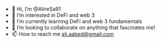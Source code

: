 - 👋 Hi, I’m @AlireSa91
- 👀 I’m interested in DeFi and web 3
- 🌱 I’m currently learning DeFi and web 3 fundamentals
- 💞️ I’m looking to collaborate on anything that fascinates me!
- 📫 How to reach me ali.aabed@gmail.com

<!---
AlireSa91/AlireSa91 is a ✨ special ✨ repository because its `README.md` (this file) appears on your GitHub profile.
You can click the Preview link to take a look at your changes.
--->
